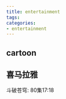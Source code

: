 ```yaml
---
title: entertainment
tags:
categories:
- entertainment
---
```


## **cartoon**


## **喜马拉雅**
斗破苍穹: 80集17:18
<!-- more -->
